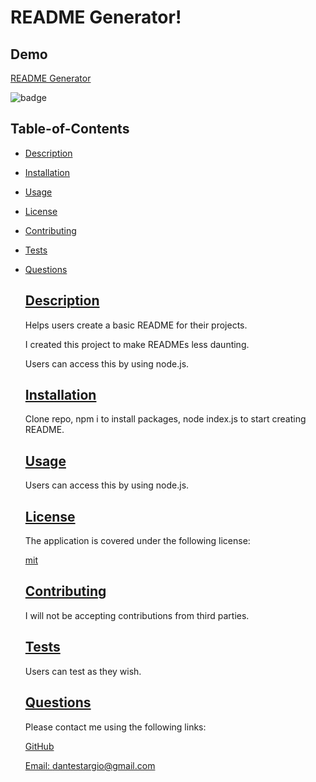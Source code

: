  # README Generator!
 
 ## Demo
 [README Generator](https://user-images.githubusercontent.com/105169042/179617324-f21e5db1-4095-4102-9a38-63b1aec44aec.webm)

![badge](https://img.shields.io/badge/license-mit-blue)
  
## Table-of-Contents
  
* [Description](#description)
* [Installation](#installation)
* [Usage](#usage)
* [License](#license)
* [Contributing](#contributing)
* [Tests](#tests)
* [Questions](#questions)
    
    ## [Description](#table-of-contents)
  
    Helps users create a basic README for their projects.
  
    I created this project to make READMEs less daunting.
  
    Users can access this by using node.js.
  
    ## [Installation](#table-of-contents)
  
    Clone repo, npm i to install packages, node index.js to start creating README.
  
    ## [Usage](#table-of-contents)
  
    Users can access this by using node.js.
    
    
    ## [License](#table-of-contents)
  
    The application is covered under the following license:
  
    [mit](https://choosealicense.com/licenses/mit)
      
  
    ## [Contributing](#table-of-contents)
    
    I will not be accepting contributions from third parties.
  
    ## [Tests](#table-of-contents)
  
    Users can test as they wish.
  
    ## [Questions](#table-of-contents)
  
    Please contact me using the following links:
  
    [GitHub](https://github.com/modjeska)
  
    [Email: dantestargio@gmail.com](mailto:dantestargio@gmail.com)

